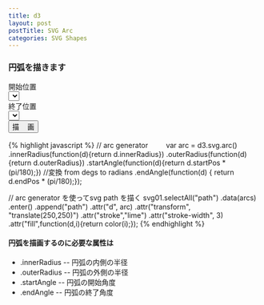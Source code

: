 ```yaml
---
title: d3
layout: post
postTitle: SVG Arc 
categories: SVG Shapes
---
```


### 円弧を描きます
 
<div id="ins01"></div>

<div class="row">
  <div class="col-sm-2">
    <div class="label">開始位置</div>
    <select data-bind="options: startPos,
                       value: selectedStartPos,
                       valueAllowUnset: true"></select>
  </div>  
  <div class="col-sm-2">
    <div class="label">終了位置</div>
    <select data-bind="options: endPos,
                       value: selectedEndPos,
                       valueAllowUnset: true"></select>
  </div>
  <div class="col-sm-2">
    <button class="btn btn-info" data-bind="click:draw">描  　画</button> 
  </div>
</div>  


{% highlight javascript %}
 // arc generator 　　
 var arc = d3.svg.arc()
      .innerRadius(function(d){return d.innerRadius})
      .outerRadius(function(d) {return d.outerRadius})
      .startAngle(function(d){return d.startPos * (pi/180);}) //変換 from degs to radians
      .endAngle(function(d) { return d.endPos * (pi/180);});                               
 
 // arc generator を使ってsvg path を描く
 svg01.selectAll("path")
    .data(arcs)
    .enter()
    .append("path")
    .attr("d", arc)
    .attr("transform", "translate(250,250)")
    .attr("stroke","lime")
    .attr("stroke-width", 3)
    .attr("fill",function(d,i){return color(i);});
{% endhighlight %}

#### 円弧を描画するのに必要な属性は

* .innerRadius -- 円弧の内側の半径
* .outerRadius -- 円弧の外側の半径
* .startAngle  -- 円弧の開始角度
* .endAngle    -- 円弧の終了角度

<script src="http://d3js.org/d3.v3.min.js" charset="utf-8"></script>
<script src="{{site.url}}/js/knockout-3.1.0.js" charset="utf-8"></script>
<script>

/**
  ApplicationViewModel
**/
function AppViewModel() {
  function Arc(innerRadius,outerRadius,startPos,endPos) {
    this.innerRadius = innerRadius;
    this.outerRadius = outerRadius;
    this.startPos = startPos;
    this.endPos = endPos;
  };

  /** pi */
  var pi = Math.PI;
 
  var height = width = 500;

  var svg01 = d3.select("#ins01").append("svg")
                                 .attr("height",height)
                                 .attr("width",width);

  startPos = [-90,-45, 0, 45,90,135,180,270,360];
  endPos   = [-90,-45, 0, 45,90,135,180,270,360];
  selectedStartPos = ko.observable(0);
  selectedEndPos   = ko.observable(90);

  drawArcs();
  
  /*************************************
    click event 
  **************************************/
  // 
  self.draw = function() {
    svg01.selectAll("path").remove();
    
    drawArcs();

  };

  function drawArcs(){

   /* arc */
  var arcs = [];
  var sPos =[];
  var count = (selectedEndPos() - selectedStartPos()) / 45;
  var color = d3.scale.category20();

  sPos.push(selectedStartPos());
  for (var i = 0; i < count; i++) {
    ePos = sPos[i] + 45;
    arcs.push(new Arc(50,100,sPos[i],ePos));
    sPos.push(ePos);
  };

  sPos.push(selectedStartPos());
  for (var i = 0; i < count; i++) {
    ePos = sPos[i] + 45;
    arcs.push(new Arc(200,120,sPos[i],ePos));
    sPos.push(ePos);
  };

  var arc = d3.svg.arc()
      .innerRadius(function(d){return d.innerRadius})
      .outerRadius(function(d) {return d.outerRadius})
      .startAngle(function(d){return d.startPos * (pi/180);}) //converting from degs to radians
      .endAngle(function(d) { return d.endPos * (pi/180);});                               

 svg01.selectAll("path")
    .data(arcs)
    .enter()
    .append("path")
    .attr("d", arc)
    .attr("transform", "translate(250,250)")
    .attr("stroke","lime")
    .attr("stroke-width", 3)
    .attr("fill",function(d,i){return color(i);});


  };
  
};

// Activates knockout.js
ko.applyBindings(new AppViewModel());

</script>